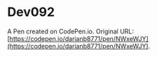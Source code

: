 # Dev092

A Pen created on CodePen.io. Original URL: [https://codepen.io/darianb8771/pen/NWxeWJY](https://codepen.io/darianb8771/pen/NWxeWJY).


